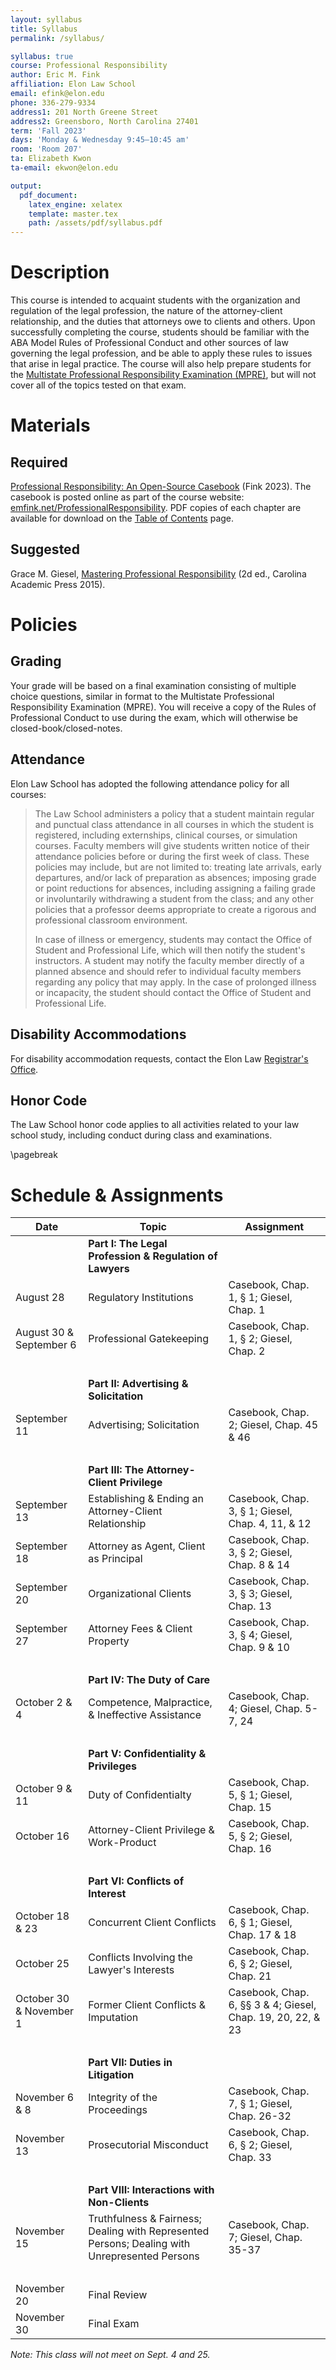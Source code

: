 ```yaml
---
layout: syllabus
title: Syllabus
permalink: /syllabus/

syllabus: true
course: Professional Responsibility
author: Eric M. Fink
affiliation: Elon Law School
email: efink@elon.edu
phone: 336-279-9334
address1: 201 North Greene Street
address2: Greensboro, North Carolina 27401
term: 'Fall 2023'
days: 'Monday & Wednesday 9:45–10:45 am'
room: 'Room 207'
ta: Elizabeth Kwon
ta-email: ekwon@elon.edu

output:
  pdf_document:
    latex_engine: xelatex
    template: master.tex
    path: /assets/pdf/syllabus.pdf
---
```


# Description

This course is intended to acquaint students with the organization and regulation of the legal profession, the nature of the attorney-client relationship, and the duties that attorneys owe to clients and others. Upon successfully completing the course, students should be familiar with the ABA Model Rules of Professional Conduct and other sources of law governing the legal profession, and be able to apply these rules to issues that arise in legal practice. The course will also help prepare students for the [Multistate Professional Responsibility Examination (MPRE)](https://www.ncbex.org/exams/mpre/), but will not cover all of the topics tested on that exam. 

# Materials

## Required 

[Professional Responsibility: An Open-Source Casebook](../casebook) (Fink 2023). The casebook is posted online as part of the course website: [emfink.net/ProfessionalResponsibility](http://www.emfink.net/CivilProcedure). PDF copies of each chapter are available for download on the [Table of Contents](https://www.emfink.net/ProfessionalResponsibility/casebook/contents/) page. 

## Suggested 

Grace M. Giesel, [Mastering Professional Responsibility](https://cap-press.com/books/isbn/9781611636208/Mastering-Professional-Responsibility-Second-Edition) (2d ed., Carolina Academic Press 2015). 

# Policies

## Grading

Your grade will be based on a final examination consisting of multiple choice questions, similar in format to the Multistate Professional Responsibility Examination (MPRE). You will receive a copy of the Rules of Professional Conduct to use during the exam, which will otherwise be closed-book/closed-notes. 

## Attendance

Elon Law School has adopted the following attendance policy for all courses:

> The Law School administers a policy that a student maintain regular and punctual class attendance in all courses in which the student is registered, including externships, clinical courses, or simulation courses. Faculty members will give students written notice of their attendance policies before or during the first week of class. These policies may include, but are not limited to: treating late arrivals, early departures, and/or lack of preparation as absences; imposing grade or point reductions for absences, including assigning a failing grade or involuntarily withdrawing a student from the class; and any other policies that a professor deems appropriate to create a rigorous and professional classroom environment.
>   
> In case of illness or emergency, students may contact the Office of Student and Professional Life, which will then notify the student's instructors. A student may notify the faculty member directly of a planned absence and should refer to individual faculty members regarding any policy that may apply. In the case of prolonged illness or incapacity, the student should contact the Office of Student and Professional Life.

## Disability Accommodations

For disability accommodation requests, contact the Elon Law [Registrar's Office](https://www.elon.edu/u/law/academics/registrar/).

## Honor Code

The Law School honor code applies to all activities related to your law school study, including conduct during class and examinations.


\pagebreak

# Schedule & Assignments 

 **Date** | **Topic**  | **Assignment**
--|---|--
    | **Part I: The Legal Profession & Regulation of Lawyers** |   
 August 28 | Regulatory Institutions | Casebook, Chap. 1, § 1; Giesel, Chap. 1
 August 30 & September 6 | Professional Gatekeeping | Casebook, Chap. 1, § 2; Giesel, Chap. 2
    |    |   
    | **Part II: Advertising & Solicitation** |   
 September 11 | Advertising; Solicitation | Casebook, Chap. 2; Giesel, Chap. 45 & 46 
    |    |   
    | **Part III: The Attorney-Client Privilege** |   
 September 13 | Establishing & Ending an Attorney-Client Relationship | Casebook, Chap. 3, § 1; Giesel, Chap. 4, 11, & 12
 September 18 | Attorney as Agent, Client as Principal | Casebook, Chap. 3, § 2; Giesel, Chap. 8 & 14
 September 20 | Organizational Clients | Casebook, Chap. 3, § 3; Giesel, Chap. 13
 September 27 | Attorney Fees & Client Property | Casebook, Chap. 3, § 4; Giesel, Chap. 9 & 10
    |    |   
    | **Part IV: The Duty of Care** |   
 October 2 & 4 | Competence, Malpractice, & Ineffective Assistance | Casebook, Chap. 4; Giesel, Chap. 5-7, 24
    |    |   
    | **Part V: Confidentiality & Privileges** |   
 October 9 & 11 | Duty of Confidentialty | Casebook, Chap. 5, § 1; Giesel, Chap. 15
 October 16 | Attorney-Client Privilege & Work-Product | Casebook, Chap. 5, § 2; Giesel, Chap. 16
    |    |   
    | **Part VI: Conflicts of Interest** |   
 October 18 & 23 | Concurrent Client Conflicts | Casebook, Chap. 6, § 1; Giesel, Chap. 17 & 18
 October 25 | Conflicts Involving the Lawyer's Interests | Casebook, Chap. 6, § 2; Giesel, Chap. 21 
 October 30 & November 1| Former Client Conflicts & Imputation | Casebook, Chap. 6, §§ 3 & 4; Giesel, Chap. 19, 20, 22, & 23
    |    |   
    | **Part VII: Duties in Litigation** |   
 November 6 & 8 | Integrity of the Proceedings | Casebook, Chap. 7, § 1; Giesel, Chap. 26-32
 November 13 | Prosecutorial Misconduct | Casebook, Chap. 6, § 2; Giesel, Chap. 33
    |    |   
    | **Part VIII: Interactions with Non-Clients** |   
 November 15| Truthfulness & Fairness; Dealing with Represented Persons; Dealing with Unrepresented Persons | Casebook, Chap. 7; Giesel, Chap. 35-37
    |    |   
 November 20  | Final Review |  &nbsp;
 November 30 | Final Exam | &nbsp;
 
_Note: This class will not meet on Sept. 4 and 25._